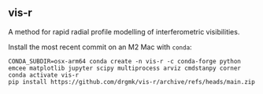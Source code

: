 vis-r
-----

A method for rapid radial profile modelling of interferometric visibilities.

Install the most recent commit on an M2 Mac with `conda`:
```
CONDA_SUBDIR=osx-arm64 conda create -n vis-r -c conda-forge python emcee matplotlib jupyter scipy multiprocess arviz cmdstanpy corner
conda activate vis-r
pip install https://github.com/drgmk/vis-r/archive/refs/heads/main.zip
```